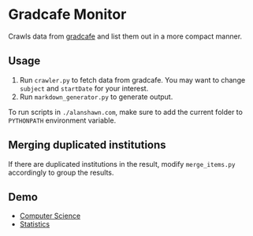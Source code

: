 # Gradcafe Monitor

Crawls data from [gradcafe](https://www.thegradcafe.com/) and list them out in a more
compact manner.

## Usage

1. Run `crawler.py` to fetch data from gradcafe. You may want to change `subject` and
`startDate` for your interest.
2. Run `markdown_generator.py` to generate output.

To run scripts in `./alanshawn.com`, make sure to add the current folder to `PYTHONPATH`
environment variable.

## Merging duplicated institutions

If there are duplicated institutions in the result, modify `merge_items.py` accordingly
to group the results.

## Demo

- [Computer Science]()
- [Statistics]()